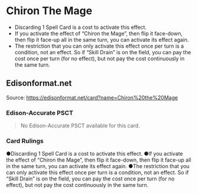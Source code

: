 # Chiron The Mage

*   Discarding 1 Spell Card is a cost to activate this effect.
*   If you activate the effect of “Chiron the Mage”, then flip it face-down, then flip it face-up all in the same turn, you can activate its effect again.
*   The restriction that you can only activate this effect once per turn is a condition, not an effect. So if “Skill Drain” is on the field, you can pay the cost once per turn (for no effect), but not pay the cost continuously in the same turn.

## Edisonformat.net

Source: https://edisonformat.net/card?name=Chiron%20the%20Mage

### Edison-Accurate PSCT

> No Edison-Accurate PSCT available for this card.

### Card Rulings

●Discarding 1 Spell Card is a cost to activate this effect.
●If you activate the effect of “Chiron the Mage”, then flip it face-down, then flip it face-up all in the same turn, you can activate its effect again.
●The restriction that you can only activate this effect once per turn is a condition, not an effect. So if “Skill Drain” is on the field, you can pay the cost once per turn (for no effect), but not pay the cost continuously in the same turn.
            